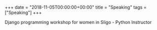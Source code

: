 +++
date = "2018-11-05T00:00:00+00:00"
title = "Speaking"
tags = ["Speaking"]
+++



Django programming workshop for women in Sligo - Python Instructor